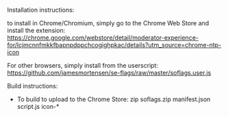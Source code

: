 Installation instructions:

to install in Chrome/Chromium, simply go to the Chrome Web Store and install the extension:
https://chrome.google.com/webstore/detail/moderator-experience-for/lcjmcnnfmkkfbapnpdppchcogighpkac/details?utm_source=chrome-ntp-icon

For other browsers, simply install from the userscript: https://github.com/jamesmortensen/se-flags/raw/master/soflags.user.js


Build instructions:

- To build to upload to the Chrome Store:
zip soflags.zip manifest.json script.js icon-*



